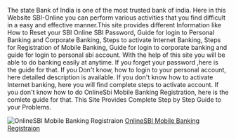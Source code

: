 The state Bank of India is one of the most trusted bank of india. Here in this Website SBI-Online you can perform 
various activities that you find difficult in a easy and effective manner.This site provides different Information like
How to Reset your SBI Online SBI Password, Guide for login to Personal Banking and Corporate Banking, Steps to activate
Internet Banking, Steps for Registration of Mobile Banking, Guide for login to corporate banking and guide for login to
personal sbi account. With the help of this site you will be able to do banking easily at anytime. If you forget your password
,here is the guide for that. If you Don't know, how to login to your personal account, here detailed description is available.
If you don't know how to activate Internet banking, here you will find complete steps to activate account. If you don't know how
to do OnlineSbi Mobile Banking Registration, here is the comlete guide for that. This Site Provides Complete Step by Step Guide 
to your Problems.

<img src="https://i1.wp.com/sbionline.help/wp-content/uploads/2016/10/SBI-Mobile-Banking-Registration.jpg?resize=768%2C483&ssl=1" alt="OnlineSBI Mobile Banking Registraion">
<a href="https://sbionline.help/how-to-register-for-mobile-banking-onlinesbi/">OnlineSBI Mobile Banking Registraion</a>

